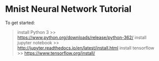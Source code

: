 # Mnist Neural Network Tutorial

To get started:

> install Python 3 >> https://www.python.org/downloads/release/python-362/
> install jupyter notebook >> http://jupyter.readthedocs.io/en/latest/install.html
> install tensorflow >> https://www.tensorflow.org/install/